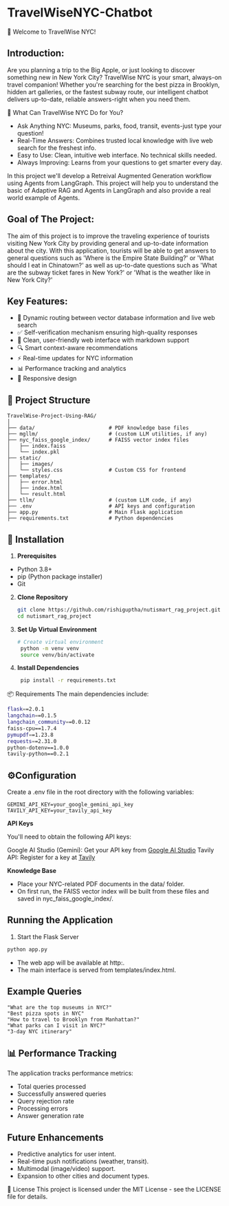 # TravelWiseNYC-Chatbot
👋 Welcome to TravelWise NYC!

## Introduction:
Are you planning a trip to the Big Apple, or just looking to discover something new in New York City? TravelWise NYC is your smart, always-on travel companion!
Whether you're searching for the best pizza in Brooklyn, hidden art galleries, or the fastest subway route, our intelligent chatbot delivers up-to-date, reliable answers-right when you need them.

🚀 What Can TravelWise NYC Do for You?

- Ask Anything NYC: Museums, parks, food, transit, events-just type your question!
- Real-Time Answers: Combines trusted local knowledge with live web search for the freshest info.
- Easy to Use: Clean, intuitive web interface. No technical skills needed.
- Always Improving: Learns from your questions to get smarter every day.

In this project we'll develop a Retreival Augmented Generation workflow using Agents from LangGraph.
This project will help you to understand the basic of Adaptive RAG and Agents in LangGraph and also provide a real world example of Agents.

## Goal of The Project:
The aim of this project is to improve the traveling experience of tourists visiting New York City by providing general and up-to-date information about the city.
With this application, tourists will be able to get answers to general questions such as 'Where is the Empire State Building?' or 'What should I eat in Chinatown?' as well as up-to-date questions such as 'What are the subway ticket fares in New York?' or 'What is the weather like in New York City?'

## Key Features:

- 🧠 Dynamic routing between vector database information and live web search
- ✅ Self-verification mechanism ensuring high-quality responses
- 🎨 Clean, user-friendly web interface with markdown support
- 🔍 Smart context-aware recommendations
- ⚡ Real-time updates for NYC information
- 📊 Performance tracking and analytics
- 📱 Responsive design

## 📁 Project Structure

```
TravelWise-Project-Using-RAG/
│
├── data/                        # PDF knowledge base files
├── mgllm/                       # (custom LLM utilities, if any)
├── nyc_faiss_google_index/      # FAISS vector index files
│   ├── index.faiss
│   └── index.pkl
├── static/
│   ├── images/
│   └── styles.css               # Custom CSS for frontend
├── templates/
│   ├── error.html
│   ├── index.html
│   └── result.html
├── tllm/                        # (custom LLM code, if any)
├── .env                         # API keys and configuration
├── app.py                       # Main Flask application
├── requirements.txt             # Python dependencies

```

## 🔧 Installation

1. **Prerequisites**
- Python 3.8+
- pip (Python package installer)
- Git

2. **Clone Repository**
   ```bash
   git clone https://github.com/rishiguptha/nutismart_rag_project.git
   cd nutismart_rag_project
   ```

3. **Set Up Virtual Environment**
   ```bash
   # Create virtual environment
    python -m venv venv
    source venv/bin/activate
   ```
4. **Install Dependencies**
   ```bash
    pip install -r requirements.txt
   ```
📦 Requirements
 The main dependencies include:
   
  ``` bash
  flask==2.0.1
  langchain==0.1.5
  langchain_community==0.0.12
  faiss-cpu==1.7.4
  pymupdf==1.23.8
  requests==2.31.0
  python-dotenv==1.0.0
  tavily-python==0.2.1
  ```
## ⚙️**Configuration**

Create a .env file in the root directory with the following variables:
```
GEMINI_API_KEY=your_google_gemini_api_key
TAVILY_API_KEY=your_tavily_api_key
```

 **API Keys**
 
You'll need to obtain the following API keys:

Google AI Studio (Gemini): Get your API key from [Google AI Studio](https://aistudio.google.com/prompts/new_chat)
Tavily API: Register for a key at [Tavily](https://app.tavily.com/home)

**Knowledge Base**
- Place your NYC-related PDF documents in the data/ folder.
- On first run, the FAISS vector index will be built from these files and saved in nyc_faiss_google_index/.

## **Running the Application**
1. Start the Flask Server

``` bash
python app.py

```
- The web app will be available at http:.
- The main interface is served from templates/index.html.


## Example Queries

```
"What are the top museums in NYC?"
"Best pizza spots in NYC"
"How to travel to Brooklyn from Manhattan?"
"What parks can I visit in NYC?"
"3-day NYC itinerary"
```

## 📊 Performance Tracking
The application tracks performance metrics:

- Total queries processed
- Successfully answered queries
- Query rejection rate
- Processing errors
- Answer generation rate

## Future Enhancements
- Predictive analytics for user intent.
- Real-time push notifications (weather, transit).
- Multimodal (image/video) support.
- Expansion to other cities and document types.

📄 License
This project is licensed under the MIT License - see the LICENSE file for details.

